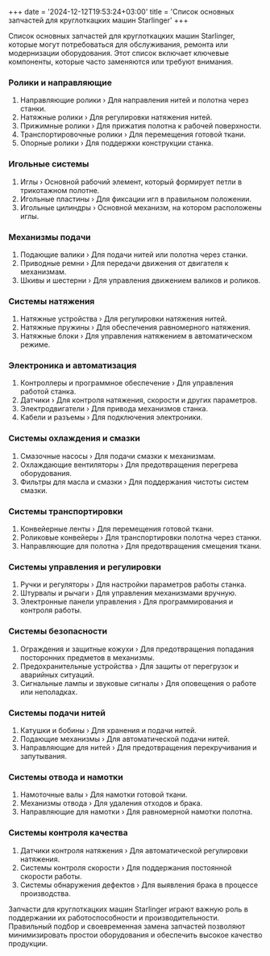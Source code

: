 ﻿+++
date = '2024-12-12T19:53:24+03:00'
title = 'Список основных запчастей для круглоткацких машин Starlinger'
+++

 Список основных запчастей для круглоткацких машин Starlinger, которые могут потребоваться для обслуживания, ремонта или модернизации оборудования. Этот список включает ключевые компоненты, которые часто заменяются или требуют внимания.  

### Ролики и направляющие
1. Направляющие ролики &rsaquo; Для направления нитей и полотна через станки.
2. Натяжные ролики &rsaquo; Для регулировки натяжения нитей.
3. Прижимные ролики &rsaquo; Для прижатия полотна к рабочей поверхности.
4. Транспортировочные ролики &rsaquo; Для перемещения готовой ткани.
5. Опорные ролики &rsaquo; Для поддержки конструкции станка.

### Игольные системы
1. Иглы &rsaquo; Основной рабочий элемент, который формирует петли в трикотажном полотне.
2. Игольные пластины &rsaquo; Для фиксации игл в правильном положении.
3. Игольные цилиндры &rsaquo; Основной механизм, на котором расположены иглы.

### Механизмы подачи
1. Подающие валики &rsaquo; Для подачи нитей или полотна через станки.
2. Приводные ремни &rsaquo; Для передачи движения от двигателя к механизмам.
3. Шкивы и шестерни &rsaquo; Для управления движением валиков и роликов.

### Системы натяжения
1. Натяжные устройства &rsaquo; Для регулировки натяжения нитей.
2. Натяжные пружины &rsaquo; Для обеспечения равномерного натяжения.
3. Натяжные блоки &rsaquo; Для управления натяжением в автоматическом режиме.

### Электроника и автоматизация
1. Контроллеры и программное обеспечение &rsaquo; Для управления работой станка.
2. Датчики &rsaquo; Для контроля натяжения, скорости и других параметров.
3. Электродвигатели &rsaquo; Для привода механизмов станка.
4. Кабели и разъемы &rsaquo; Для подключения электроники.

### Системы охлаждения и смазки
1. Смазочные насосы &rsaquo; Для подачи смазки к механизмам.
2. Охлаждающие вентиляторы &rsaquo; Для предотвращения перегрева оборудования.
3. Фильтры для масла и смазки &rsaquo; Для поддержания чистоты систем смазки.

### Системы транспортировки
1. Конвейерные ленты &rsaquo; Для перемещения готовой ткани.
2. Роликовые конвейеры &rsaquo; Для транспортировки полотна через станки.
3. Направляющие для полотна &rsaquo; Для предотвращения смещения ткани.

### Системы управления и регулировки
1. Ручки и регуляторы &rsaquo; Для настройки параметров работы станка.
2. Штурвалы и рычаги &rsaquo; Для управления механизмами вручную.
3. Электронные панели управления &rsaquo; Для программирования и контроля работы.

### Системы безопасности
1. Ограждения и защитные кожухи &rsaquo; Для предотвращения попадания посторонних предметов в механизмы.
2. Предохранительные устройства &rsaquo; Для защиты от перегрузок и аварийных ситуаций.
3. Сигнальные лампы и звуковые сигналы &rsaquo; Для оповещения о работе или неполадках.

### Системы подачи нитей
1. Катушки и бобины &rsaquo; Для хранения и подачи нитей.
2. Подающие механизмы &rsaquo; Для автоматической подачи нитей.
3. Направляющие для нитей &rsaquo; Для предотвращения перекручивания и запутывания.

### Системы отвода и намотки
1. Намоточные валы &rsaquo; Для намотки готовой ткани.
2. Механизмы отвода &rsaquo; Для удаления отходов и брака.
3. Направляющие для намотки &rsaquo; Для равномерной намотки полотна.

### Системы контроля качества
1. Датчики контроля натяжения &rsaquo; Для автоматической регулировки натяжения.
2. Системы контроля скорости &rsaquo; Для поддержания постоянной скорости работы.
3. Системы обнаружения дефектов &rsaquo; Для выявления брака в процессе производства.

Запчасти для круглоткацких машин Starlinger играют важную роль в поддержании их работоспособности и производительности. Правильный подбор и своевременная замена запчастей позволяют минимизировать простои оборудования и обеспечить высокое качество продукции.